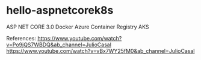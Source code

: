 # hello-aspnetcorek8s

ASP NET CORE 3.0
Docker
Azure Container Registry
AKS

References:
https://www.youtube.com/watch?v=Po9jQS7WBDQ&ab_channel=JulioCasal  
https://www.youtube.com/watch?v=vBx7WY25fM0&ab_channel=JulioCasal

